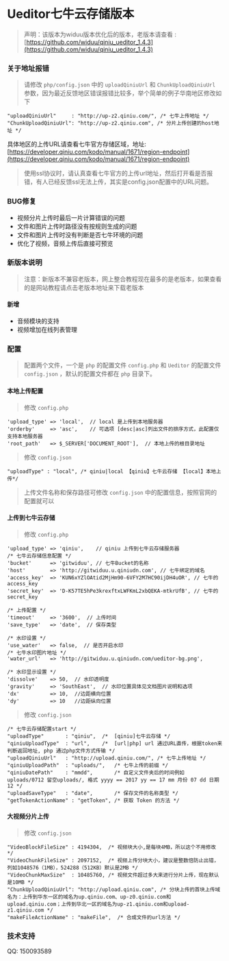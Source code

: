 Ueditor七牛云存储版本
===========

>声明：该版本为widuu版本优化后的版本，老版本请查看 : [https://github.com/widuu/qiniu_ueditor_1.4.3](https://github.com/widuu/qiniu_ueditor_1.4.3)

### 关于地址报错

> 请修改 `php/config.json` 中的 `uploadQiniuUrl` 和 `ChunkUploadQiniuUrl` 参数，因为最近反馈地区错误报错比较多，举个简单的例子华南地区修改如下

```
"uploadQiniuUrl"     : "http://up-z2.qiniu.com/", /* 七牛上传地址 */
"ChunkUploadQiniuUrl": "http://up-z2.qiniu.com", /* 分片上传创建的host地址 */
```
具体地区的上传URL请查看七牛官方存储区域，地址:[https://developer.qiniu.com/kodo/manual/1671/region-endpoint](https://developer.qiniu.com/kodo/manual/1671/region-endpoint)

> 使用ssl协议时，请认真查看七牛官方的上传url地址，然后打开看是否报错，有人已经反馈ssl无法上传，其实是config.json配置中的URL问题。

### BUG修复

 - 视频分片上传时最后一片计算错误的问题
 - 文件和图片上传时路径没有按规则生成的问题
 - 文件和图片上传时没有判断是否七牛环境的问题
 - 优化了视频，音频上传后直接可预览

### 新版本说明

>注意：新版本不兼容老版本，网上整合教程现在最多的是老版本，如果查看的是网站教程请点击老版本地址来下载老版本

#### 新增

 - 音频模块的支持
 - 视频增加在线列表管理


### 配置

> 配置两个文件，一个是 `php` 的配置文件 `config.php` 和 `Ueditor` 的配置文件 `config.json` ，默认的配置文件都在 `php` 目录下。


#### 本地上传配置 

> 修改 `config.php`

	'upload_type' => 'local',  // local 是上传到本地服务器
	'orderby'     => 'asc',    // 可选项 [desc|asc]列出文件的排序方式，此配置仅支持本地服务器
	'root_path'	  => $_SERVER['DOCUMENT_ROOT'],  // 本地上传的根目录地址

> 修改 `config.json`

	"uploadType" : "local", /* qiniu|local 【qiniu】七牛云存储 【local】本地上传*/

> 上传文件名称和保存路径可修改 `config.json` 中的配置信息，按照官网的配置就可以

#### 上传到七牛云存储 

> 修改 `config.php`

	'upload_type' => 'qiniu',    // qiniu 上传到七牛云存储服务器
	/* 七牛云存储信息配置 */
	'bucket'      => 'gitwiduu', // 七牛Bucket的名称
	'host'        => 'http://gitwiduu.u.qiniudn.com', // 七牛绑定的域名
	'access_key'  => 'KUN6xYZlOAtid2MjHm90-6VFY2M7HC90ijDH4uOR', // 七牛的access_key
	'secret_key'  => 'D-K57TE5hPe3krexftxLWFKmL2xbQEKA-mtkrUfB', // 七牛的secret_key

	/* 上传配置 */
	'timeout'     => '3600',  // 上传时间
	'save_type'   => 'date',  // 保存类型

	/* 水印设置 */
	'use_water'   => false,  // 是否开启水印
	/* 七牛水印图片地址 */
	'water_url'   => 'http://gitwiduu.u.qiniudn.com/ueditor-bg.png',

	/* 水印显示设置 */ 
	'dissolve'    => 50,  // 水印透明度
	'gravity'	  => 'SouthEast',  // 水印位置具体见文档图片说明和选项
	'dx'		  => 10,  //边距横向位置
	'dy'		  => 10   //边距纵向位置

> 修改 `config.json`

	/* 七牛云存储配置start */
	"uploadType" 	   : "qiniu",  /*  [qiniu]七牛云存储 */
	"qiniuUploadType"  : "url",    /*  [url|php] url 通过URL直传，根据token来判断返回地址, php 通过php文件方式传输 */
    "uploadQiniuUrl"   : "http://upload.qiniu.com/", /* 七牛上传地址 */
    "qiniuUploadPath"  : "uploads/",   /* 七牛上传的前缀 */
	"qiniuDatePath"    : "mmdd",       /* 自定义文件夹后的时间例如 uploads/0712 留空uploads/, 格式 yyyy == 2017 yy == 17 mm 月份 07 dd 日期 12 */
	"uploadSaveType"   : "date",       /* 保存文件的名称类型 */
	"getTokenActionName" : "getToken", /* 获取 Token 的方法 */

#### 大视频分片上传

> 修改 `config.json`

	"VideoBlockFileSize" : 4194304,  /* 视频块大小,是每块4MB，所以这个不用修改 */
    "VideoChunkFileSize" : 2097152,  /* 视频上传分块大小，建议是整数倍防止出错，列如1048576（1MB），524288（512KB）默认是2MB */
    "VideoChunkMaxSize"  : 10485760, /* 视频文件超过多大来进行分片上传，现在默认是10MB */
    "ChunkUploadQiniuUrl": "http://upload.qiniu.com", /* 分块上传的首块上传域名为：上传到华东一区的域名为up.qiniu.com、up-z0.qiniu.com和upload.qiniu.com；上传到华北一区的域名为up-z1.qiniu.com和upload-z1.qiniu.com */
    "makeFileActionName" : "makeFile",  /* 合成文件的url方法 */

### 技术支持

QQ: 150093589

